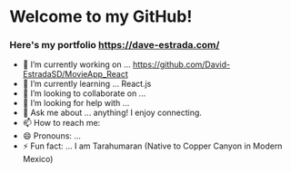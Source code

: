 # Welcome to my GitHub! 

### Here's my portfolio https://dave-estrada.com/


- 🔭 I’m currently working on ... https://github.com/David-EstradaSD/MovieApp_React
- 🌱 I’m currently learning ... React.js
- 👯 I’m looking to collaborate on ...
- 🤔 I’m looking for help with ...
- 💬 Ask me about ... anything! I enjoy connecting.
- 📫 How to reach me: 
- 😄 Pronouns: ...
- ⚡ Fun fact: ... I am Tarahumaran (Native to Copper Canyon in Modern Mexico) 

